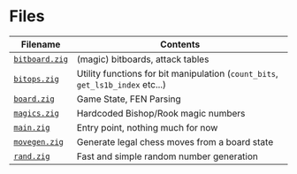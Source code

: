 # Files
| Filename | Contents | 
| -------- | ----------- |
| [`bitboard.zig`](https://github.com/Wuelle/zigchess/blob/main/src/bitboard.zig) | (magic) bitboards, attack tables |
| [`bitops.zig`](https://github.com/Wuelle/zigchess/blob/main/src/bitops.zig) | Utility functions for bit manipulation (`count_bits`, `get_ls1b_index` etc...) |
| [`board.zig`](https://github.com/Wuelle/zigchess/blob/main/src/board.zig) | Game State, FEN Parsing |
| [`magics.zig`](https://github.com/Wuelle/zigchess/blob/main/src/magics.zig) | Hardcoded Bishop/Rook magic numbers |
| [`main.zig`](https://github.com/Wuelle/zigchess/blob/main/src/main.zig) | Entry point, nothing much for now |
| [`movegen.zig`](https://github.com/Wuelle/zigchess/blob/main/src/movegen.zig) | Generate legal chess moves from a board state |
| [`rand.zig`](https://github.com/Wuelle/zigchess/blob/main/src/rand.zig) | Fast and simple random number generation |
